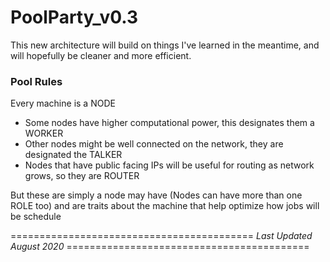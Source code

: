 # PoolParty_v0.3
This new architecture will build on things I've learned in the meantime, and will hopefully be cleaner and more efficient. 

### Pool Rules 
Every machine is a NODE  
 - Some nodes have higher computational power, this designates them a WORKER
 - Other nodes might be well connected on the network, they are designated the TALKER
 - Nodes that have public facing IPs will be useful for routing as network grows, so they are ROUTER

But these are simply <ROLES> a node may have (Nodes can have more than one ROLE too) and are traits about the
machine that help optimize how jobs will be schedule

========================================== *Last Updated August 2020* ==========================================